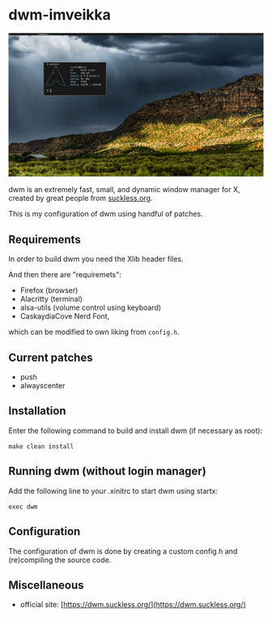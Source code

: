 # dwm-imveikka

![](./dwm.jpg) 

dwm is an extremely fast, small, and dynamic window manager for X, created
by great people from [suckless.org](suckless.org).

This is my configuration of dwm using handful of patches.

## Requirements

In order to build dwm you need the Xlib header files.

And then there are "requiremets":

- Firefox (browser)
- Alacritty (terminal)
- alsa-utils (volume control using keyboard)
- CaskaydiaCove Nerd Font,

which can be modified to own liking from `config.h`.

## Current patches

- push
- alwayscenter

## Installation

Enter the following command to build and install dwm (if
necessary as root):

```
make clean install
```

## Running dwm (without login manager)

Add the following line to your .xinitrc to start dwm using startx:

```
exec dwm
```

## Configuration

The configuration of dwm is done by creating a custom config.h
and (re)compiling the source code.

## Miscellaneous

- official site: [https://dwm.suckless.org/](https://dwm.suckless.org/)
